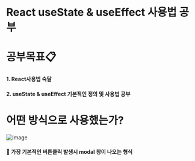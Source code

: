# React useState & useEffect 사용법 공부   

# 공부목표📋    
#### 1. React사용법 숙달
#### 2. useState & useEffect 기본적인 정의 및 사용법 공부

# 어떤 방식으로 사용했는가?
![image](https://user-images.githubusercontent.com/113665599/216205904-dab23fad-7f45-4a29-99e7-dab2888397ce.png)

#### 📌 가장 기본적인 버튼클릭 발생시 modal 창이 나오는 형식
